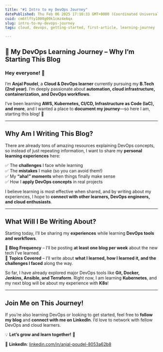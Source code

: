 ```yaml
---
title: "#1 Intro to my DevOps Journey"
datePublished: Thu Feb 06 2025 17:10:33 GMT+0000 (Coordinated Universal Time)
cuid: cm6tlfty1000g09k1cmz4e6qx
slug: intro-to-my-devops-journey
tags: cloud, devops, getting-started, first-article, learning-journey

---
```


## 🚀 **My DevOps Learning Journey – Why I’m Starting This Blog**

### **Hey everyone! 👋**

I’m **Anjal Poudel**, a **Cloud & DevOps learner** currently pursuing my **B.Tech (2nd year)**. I’m deeply passionate about **automation, cloud infrastructure, containerization, and DevOps workflows**.

I’ve been learning **AWS, Kubernetes, CI/CD, Infrastructure as Code (IaC), and more**, and I wanted a place to **document my journey**—so here I am, starting this blog! 🚀

---

## **Why Am I Writing This Blog?**

There are already tons of amazing resources explaining DevOps concepts, so instead of just repeating information, I want to share my **personal learning experiences** here:

✅ The **challenges** I face while learning  
✅ The **mistakes** I make (so you can avoid them!)  
✅ My **“aha!” moments** when things finally make sense  
✅ How I **apply DevOps concepts** in real projects

I believe learning is most effective when shared, and by writing about my experiences, I hope to **connect with other learners, DevOps engineers, and cloud enthusiasts**.

---

## **What Will I Be Writing About?**

Starting today, I’ll be sharing my **experiences** while learning **DevOps tools and workflows**.

📌 **Blog Frequency** – I’ll be posting **at least one blog per week** about the new tech I’ve learned.  
📌 **Topics Covered** – I’ll write about **what I learned, how I learned it, and the challenges I faced** along the way.

So far, I have already explored major DevOps tools like **Git, Docker, Jenkins, Ansible, and Terraform**. Right now, I am learning **Kubernetes**, and my next blog will be about my experience with **K8s**!

---

## **Join Me on This Journey!**

If you’re also learning DevOps or looking to get started, feel free to **follow my blog** and **connect with me on LinkedIn**. I’d love to network with fellow DevOps and cloud learners.

💡 **Let’s grow and learn together!** 🚀

🔗 **LinkedIn**: [linkedin.com/in/anjal-poudel-8053a62b8](https://linkedin.com/in/anjal-poudel-8053a62b8)